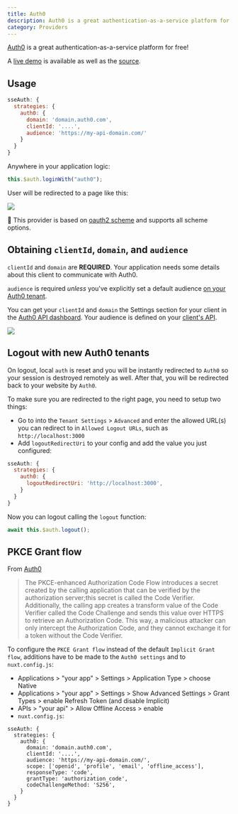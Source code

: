 ```yaml
---
title: Auth0
description: Auth0 is a great authentication-as-a-service platform for free!
category: Providers
---
```


[Auth0](https://auth0.com) is a great authentication-as-a-service platform for free!

A [live demo](https://auth0.nuxtjs.org) is available as well as the [source](https://github.com/nuxt/example-auth0).

## Usage

```js
sseAuth: {
  strategies: {
    auth0: {
      domain: 'domain.auth0.com',
      clientId: '....',
      audience: 'https://my-api-domain.com/'
    }
  }
}
```

Anywhere in your application logic:

```js
this.$auth.loginWith("auth0");
```

User will be redirected to a page like this:

<img align="center" src="https://cdn2.auth0.com/docs/media/articles/web/hosted-login.png">

💁 This provider is based on [oauth2 scheme](/auth/schemes/oauth2) and supports all scheme options.

## Obtaining `clientId`, `domain`, and `audience`

`clientId` and `domain` are **REQUIRED**. Your application needs some details about this client to communicate with Auth0.

`audience` is required _unless_ you've explicitly set a default audience [on your Auth0 tenant](https://manage.auth0.com/#/tenant).

You can get your `clientId` and `domain` the Settings section for your client in the [Auth0 API dashboard](https://manage.auth0.com/#/applications). Your audience is defined on your [client's API](https://manage.auth0.com/#/apis).

<img align="center" src="https://cdn2.auth0.com/docs/media/articles/dashboard/client_settings.png">

## Logout with new Auth0 tenants

On logout, local `auth` is reset and you will be instantly redirected to `Auth0` so your session is destroyed remotely as well. After that, you will be redirected back to your website by `Auth0`.

To make sure you are redirected to the right page, you need to setup two things:

- Go to into the `Tenant Settings` > `Advanced` and enter the allowed URL(s) you can redirect to in `Allowed Logout URLs`, such as `http://localhost:3000`
- Add `logoutRedirectUri` to your config and add the value you just configured:

```js
sseAuth: {
  strategies: {
    auth0: {
      logoutRedirectUri: 'http://localhost:3000',
    }
  }
}
```

Now you can logout calling the `logout` function:

```js
await this.$auth.logout();
```

## PKCE Grant flow

From [Auth0](https://auth0.com/docs/flows/concepts/auth-code-pkce)

> The PKCE-enhanced Authorization Code Flow introduces a secret created by the calling application that can be verified by the authorization server;this secret is called the Code Verifier. Additionally, the calling app creates a transform value of the Code Verifier called the Code Challenge and sends this value over HTTPS to retrieve an Authorization Code. This way, a malicious attacker can only intercept the Authorization Code, and they cannot exchange it for a token without the Code Verifier.

To configure the `PKCE Grant flow` instead of the default `Implicit Grant flow`, additions have to be made to the `Auth0 settings` and to `nuxt.config.js`:

- Applications > "your app" > Settings > Application Type > choose Native
- Applications > "your app" > Settings > Show Advanced Settings > Grant Types > enable Refresh Token (and disable Implicit)
- APIs > "your api" > Allow Offline Access > enable
- `nuxt.config.js`:

```js{}[nuxt.config.js]
sseAuth: {
  strategies: {
    auth0: {
      domain: 'domain.auth0.com',
      clientId: '....',
      audience: 'https://my-api-domain.com/',
      scope: ['openid', 'profile', 'email', 'offline_access'],
      responseType: 'code',
      grantType: 'authorization_code',
      codeChallengeMethod: 'S256',
    }
  }
}


```
